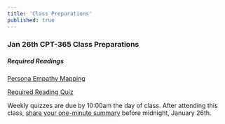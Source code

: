 ```yaml
---
title: 'Class Preparations'
published: true
---
```


### Jan 26th CPT-365 Class Preparations

##### Required Readings
[Persona Empathy Mapping](http://www.cooper.com/journal/2014/05/persona-empathy-mapping)

[Required Reading Quiz](https://canvas.sfu.ca/courses/25492/quizzes/34783?classes=button)  

Weekly quizzes are due by 10:00am the day of class. After attending this class, [share your one-minute summary](https://canvas.sfu.ca/courses/25492/discussion_topics/440791) before midnight, January 26th.
